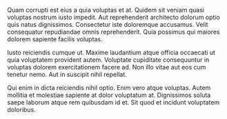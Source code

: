 Quam corrupti est eius a quia voluptas et at. Quidem sit veniam quasi voluptas nostrum iusto impedit. Aut reprehenderit architecto dolorum optio quis natus dignissimos. Consectetur iste doloremque accusamus. Velit consequatur repudiandae omnis reprehenderit. Quia possimus qui maiores dolorem sapiente facilis voluptas.
 Iusto reiciendis cumque ut. Maxime laudantium atque officia occaecati ut quia voluptatem provident autem. Voluptate cupiditate consequuntur in voluptas dolorem exercitationem facere ad. Non illo vitae aut eos cum tenetur nemo. Aut in suscipit nihil repellat.
 Qui enim in dicta reiciendis nihil optio. Enim vero atque voluptas. Autem mollitia et molestiae sapiente at dolor voluptatum at. Dignissimos soluta saepe laborum atque rem quibusdam id et. Sit quod et incidunt voluptatem doloribus.